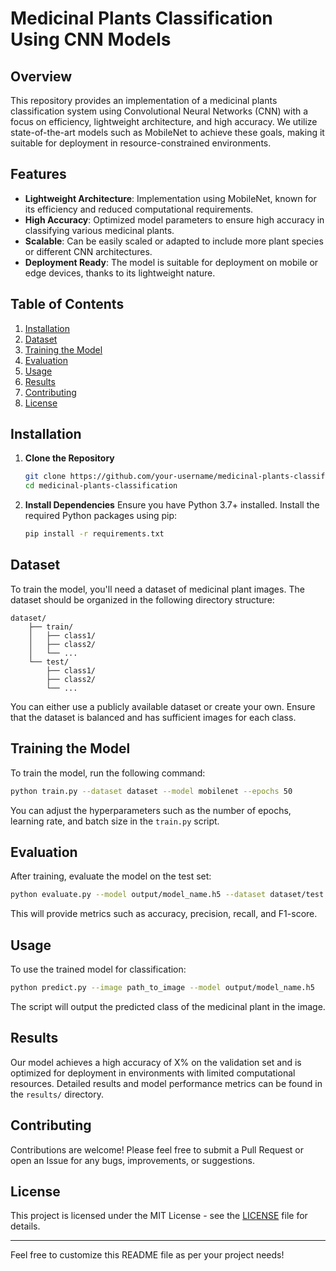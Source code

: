 # Medicinal Plants Classification Using CNN Models

## Overview

This repository provides an implementation of a medicinal plants classification system using Convolutional Neural Networks (CNN) with a focus on efficiency, lightweight architecture, and high accuracy. We utilize state-of-the-art models such as MobileNet to achieve these goals, making it suitable for deployment in resource-constrained environments.

## Features

- **Lightweight Architecture**: Implementation using MobileNet, known for its efficiency and reduced computational requirements.
- **High Accuracy**: Optimized model parameters to ensure high accuracy in classifying various medicinal plants.
- **Scalable**: Can be easily scaled or adapted to include more plant species or different CNN architectures.
- **Deployment Ready**: The model is suitable for deployment on mobile or edge devices, thanks to its lightweight nature.

## Table of Contents

1. [Installation](#installation)
2. [Dataset](#dataset)
3. [Training the Model](#training-the-model)
4. [Evaluation](#evaluation)
5. [Usage](#usage)
6. [Results](#results)
7. [Contributing](#contributing)
8. [License](#license)

## Installation

1. **Clone the Repository**
   ```bash
   git clone https://github.com/your-username/medicinal-plants-classification.git
   cd medicinal-plants-classification
   ```

2. **Install Dependencies**
   Ensure you have Python 3.7+ installed. Install the required Python packages using pip:
   ```bash
   pip install -r requirements.txt
   ```

## Dataset

To train the model, you'll need a dataset of medicinal plant images. The dataset should be organized in the following directory structure:

```
dataset/
    ├── train/
    │   ├── class1/
    │   ├── class2/
    │   └── ...
    └── test/
        ├── class1/
        ├── class2/
        └── ...
```

You can either use a publicly available dataset or create your own. Ensure that the dataset is balanced and has sufficient images for each class.

## Training the Model

To train the model, run the following command:

```bash
python train.py --dataset dataset --model mobilenet --epochs 50
```

You can adjust the hyperparameters such as the number of epochs, learning rate, and batch size in the `train.py` script.

## Evaluation

After training, evaluate the model on the test set:

```bash
python evaluate.py --model output/model_name.h5 --dataset dataset/test
```

This will provide metrics such as accuracy, precision, recall, and F1-score.

## Usage

To use the trained model for classification:

```bash
python predict.py --image path_to_image --model output/model_name.h5
```

The script will output the predicted class of the medicinal plant in the image.

## Results

Our model achieves a high accuracy of X% on the validation set and is optimized for deployment in environments with limited computational resources. Detailed results and model performance metrics can be found in the `results/` directory.

## Contributing

Contributions are welcome! Please feel free to submit a Pull Request or open an Issue for any bugs, improvements, or suggestions.

## License

This project is licensed under the MIT License - see the [LICENSE](LICENSE) file for details.

---

Feel free to customize this README file as per your project needs!
